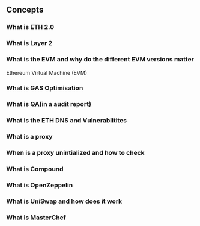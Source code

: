 ## Concepts
### What is ETH 2.0

### What is Layer 2

### What is the EVM and why do the different EVM versions matter
Ethereum Virtual Machine (EVM)

### What is GAS Optimisation

### What is QA(in a audit report)

### What is the ETH DNS and Vulnerablitites

### What is a proxy

### When is a proxy unintialized and how to check

### What is Compound

### What is OpenZeppelin

### What is UniSwap and how does it work

### What is MasterChef

